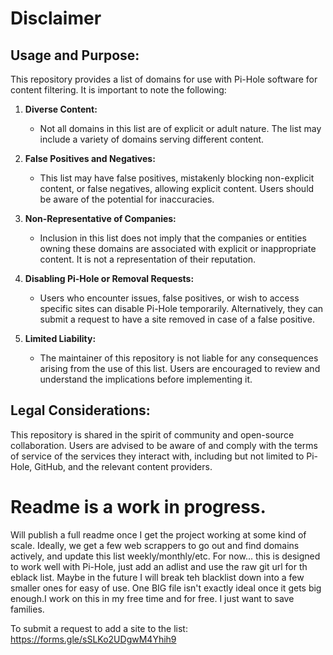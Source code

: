 # Disclaimer

## Usage and Purpose:

This repository provides a list of domains for use with Pi-Hole software for content filtering. It is important to note the following:

1. **Diverse Content:**
   - Not all domains in this list are of explicit or adult nature. The list may include a variety of domains serving different content.

2. **False Positives and Negatives:**
   - This list may have false positives, mistakenly blocking non-explicit content, or false negatives, allowing explicit content. Users should be aware of the potential for inaccuracies.

3. **Non-Representative of Companies:**
   - Inclusion in this list does not imply that the companies or entities owning these domains are associated with explicit or inappropriate content. It is not a representation of their reputation.

4. **Disabling Pi-Hole or Removal Requests:**
   - Users who encounter issues, false positives, or wish to access specific sites can disable Pi-Hole temporarily. Alternatively, they can submit a request to have a site removed in case of a false positive.

5. **Limited Liability:**
   - The maintainer of this repository is not liable for any consequences arising from the use of this list. Users are encouraged to review and understand the implications before implementing it.

## Legal Considerations:

This repository is shared in the spirit of community and open-source collaboration. Users are advised to be aware of and comply with the terms of service of the services they interact with, including but not limited to Pi-Hole, GitHub, and the relevant content providers.



# Readme is a work in progress. 

Will publish a full readme once I get the project working at some kind of scale. Ideally, we get a few web scrappers to go out and find domains actively, and update this list weekly/monthly/etc. For now... this is designed to work well with Pi-Hole, just add an adlist and use the raw git url for th eblack list. Maybe in the future I will break teh blacklist down into a few smaller ones for easy of use. One BIG file isn't exactly ideal once it gets big enough.I work on this in my free time and for free. I just want to save families. 


To submit a request to add a site to the list: https://forms.gle/sSLKo2UDgwM4Yhih9
